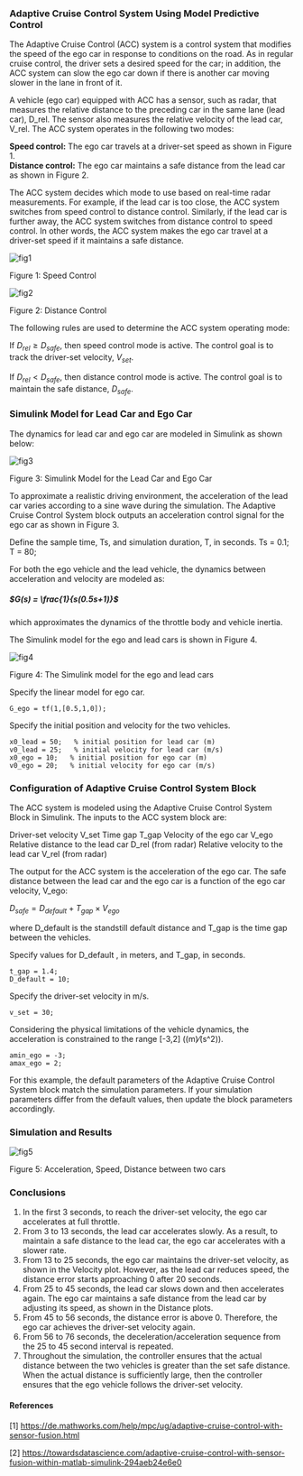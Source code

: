 

### Adaptive Cruise Control System Using Model Predictive Control

The Adaptive Cruise Control (ACC) system is a control system that modifies the speed of the ego car in response to conditions on the road. As in regular cruise control, the driver sets a desired speed for the car; in addition, the ACC system can slow the ego car down if there is another car moving slower in the lane in front of it.

A vehicle (ego car) equipped with ACC has a sensor, such as radar, that measures the relative distance to the preceding car in the same lane (lead car), D_rel. The sensor also measures the relative velocity of the lead car, V_rel. The ACC system operates in the following two modes:

   **Speed control:** The ego car travels at a driver-set speed as shown in Figure 1.  
   **Distance control:** The ego car maintains a safe distance from the lead car as shown in Figure 2.

The ACC system decides which mode to use based on real-time radar measurements. For example, if the lead car is too close, the ACC system switches from speed control to distance control. Similarly, if the lead car is further away, the ACC system switches from distance control to speed control. In other words, the ACC system makes the ego car travel at a driver-set speed if it maintains a safe distance.

![fig1](https://user-images.githubusercontent.com/81799459/204971583-b5009c83-7c9f-4586-9556-e890e1256f37.jpg)

Figure 1: Speed Control


![fig2](https://user-images.githubusercontent.com/81799459/205153535-7421b421-0135-4ebb-ab01-805fbe3231fd.jpg)
 
Figure 2: Distance Control

The following rules are used to determine the ACC system operating mode:

If $D_{rel} ≥ D_{safe}$, then speed control mode is active. The control goal is to track the driver-set velocity, $V_{set}$.

If $D_{rel} < D_{safe}$, then distance control mode is active. The control goal is to maintain the safe distance, $D_{safe}$.

### Simulink Model for Lead Car and Ego Car
The dynamics for lead car and ego car are modeled in Simulink as shown below:

![fig3](https://user-images.githubusercontent.com/81799459/205154308-ac858a20-d7df-4acd-99c6-d6b87622799f.jpg)

Figure 3: Simulink Model for the Lead Car and Ego Car
 
To approximate a realistic driving environment, the acceleration of the lead car varies according to a sine wave during the simulation. The Adaptive Cruise Control System block outputs an acceleration control signal for the ego car as shown in Figure 3.

Define the sample time, Ts, and simulation duration, T, in seconds.
Ts = 0.1;
T = 80;

For both the ego vehicle and the lead vehicle, the dynamics between acceleration and velocity are modeled as:

##### $G(s) = \frac{1}{s(0.5s+1)}$

which approximates the dynamics of the throttle body and vehicle inertia.

The Simulink model for the ego and lead cars is shown in Figure 4.

![fig4](https://user-images.githubusercontent.com/81799459/205154955-36835871-44d0-49a6-b28f-0696516931a1.jpg)

Figure 4: The Simulink model for the ego and lead cars


Specify the linear model for ego car.

	G_ego = tf(1,[0.5,1,0]);

Specify the initial position and velocity for the two vehicles.

	x0_lead = 50;   % initial position for lead car (m)
	v0_lead = 25;   % initial velocity for lead car (m/s)
	x0_ego = 10;   % initial position for ego car (m)
	v0_ego = 20;   % initial velocity for ego car (m/s)

### Configuration of Adaptive Cruise Control System Block
The ACC system is modeled using the Adaptive Cruise Control System Block in Simulink. The inputs to the ACC system block are:

Driver-set velocity V_set 
Time gap T_gap 
Velocity of the ego car V_ego 
Relative distance to the lead car D_rel (from radar)
Relative velocity to the lead car V_rel  (from radar)

The output for the ACC system is the acceleration of the ego car.
The safe distance between the lead car and the ego car is a function of the ego car velocity, V_ego:

$D_{safe} = D_{default} + T_{gap} \times V_{ego}$

where D_default is the standstill default distance and T_gap is the time gap between the vehicles. 

Specify values for D_default , in meters, and T_gap, in seconds.

	t_gap = 1.4;
	D_default = 10;

Specify the driver-set velocity in m/s.

	v_set = 30;

Considering the physical limitations of the vehicle dynamics, the acceleration is constrained to the range [-3,2] ((m)⁄(s^2)).

	amin_ego = -3;
	amax_ego = 2;

For this example, the default parameters of the Adaptive Cruise Control System block match the simulation parameters. If your simulation parameters differ from the default values, then update the block parameters accordingly.

### Simulation and Results

![fig5](https://user-images.githubusercontent.com/81799459/205156193-dc9ad9a8-a433-4bee-8fc1-12d8f61f39e1.jpg)

Figure 5: Acceleration, Speed, Distance between two cars

### Conclusions

1.	In the first 3 seconds, to reach the driver-set velocity, the ego car accelerates at full throttle.
2.	From 3 to 13 seconds, the lead car accelerates slowly. As a result, to maintain a safe distance to the lead car, the ego car accelerates with a slower rate.
3.	From 13 to 25 seconds, the ego car maintains the driver-set velocity, as shown in the Velocity plot. However, as the lead car reduces speed, the distance error starts approaching 0 after 20 seconds.
4.	From 25 to 45 seconds, the lead car slows down and then accelerates again. The ego car maintains a safe distance from the lead car by adjusting its speed, as shown in the Distance plots.
5.	From 45 to 56 seconds, the distance error is above 0. Therefore, the ego car achieves the driver-set velocity again.
6.	From 56 to 76 seconds, the deceleration/acceleration sequence from the 25 to 45 second interval is repeated.
7.	Throughout the simulation, the controller ensures that the actual distance between the two vehicles is greater than the set safe distance. When the actual distance is sufficiently large, then the controller ensures that the ego vehicle follows the driver-set velocity.


#### References
[1] https://de.mathworks.com/help/mpc/ug/adaptive-cruise-control-with-sensor-fusion.html

[2] https://towardsdatascience.com/adaptive-cruise-control-with-sensor-fusion-within-matlab-simulink-294aeb24e6e0




